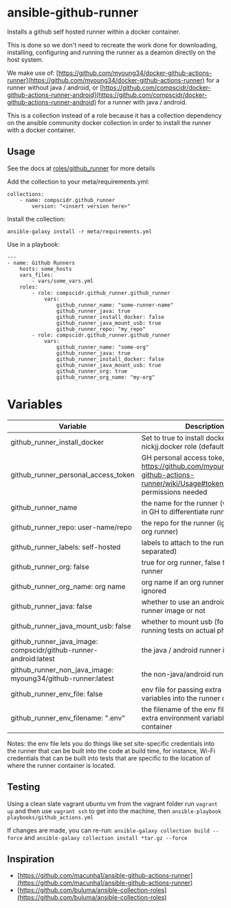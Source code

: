 # ansible-github-runner
Installs a github self hosted runner within a docker container.

This is done so we don't need to recreate the work done for
downloading, installing, configuring and running the runner
as a deamon directly on the host system.

We make use of: [https://github.com/myoung34/docker-github-actions-runner](https://github.com/myoung34/docker-github-actions-runner)
for a runner without java / android, or [https://github.com/compscidr/docker-github-actions-runner-android](https://github.com/compscidr/docker-github-actions-runner-android)
for a runner with java / android.

This is a collection instead of a role because it has a collection
dependency on the ansible community docker collection in order
to install the runner with a docker container.

## Usage
See the docs at [roles/github_runner](roles/github_runner) for more details

Add the collection to your meta/requirements.yml:
```
collections:
    - name: compscidr.github_runner
        version: "<insert version here>"
```

Install the collection:
```
ansible-galaxy install -r meta/requirements.yml
```

Use in a playbook:
```
---
- name: Github Runners
    hosts: some_hosts
    vars_files:
        - vars/some_vars.yml
    roles:
        - role: compscidr.github_runner.github_runner
            vars:
                github_runner_name: "some-runner-name"
                github_runner_java: true
                github_runner_install_docker: false
                github_runner_java_mount_usb: true
                github_runner_repo: "my_repo"
        - role: compscidr.github_runner.github_runner
            vars:
                github_runner_name: "some-org"
                github_runner_java: true
                github_runner_install_docker: false
                github_runner_java_mount_usb: true
                github_runner_org: true
                github_runner_org_name: "my-org"
```

# Variables
Variable                                | Description
--------------------------------------- | ------------------------------------------------------------------------------------------------------------------------------------------------------------------------------------------------------
github_runner_install_docker            | Set to true to install docker with the nickjj.docker role (defaults to true)
github_runner_personal_access_token     | GH personal access toke, see: https://github.com/myoung34/docker-github-actions-runner/wiki/Usage#token-scope for permissions needed
github_runner_name                      | the name for the runner (will show up in GH to differentiate runners)
github_runner_repo: user-name/repo      | the repo for the runner (ignored if an org runner)
github_runner_labels: self-hosted       | labels to attach to the runner (comma separated)
github_runner_org: false                | true for org runner, false for repo runner
github_runner_org_name: org name        | org name if an org runner, otherwise ignored
github_runner_java: false               | whether to use an android / java runner image or not
github_runner_java_mount_usb: false     | whether to mount usb (for instance if running tests on actual phones)
github_runner_java_image: compscidr/github-runner-android:latest | the java / android runner image
github_runner_non_java_image: myoung34/github-runner:latest | the non-java/android runner image
github_runner_env_file: false           | env file for passing extra environment variables into the runner container
github_runner_env_filename: ".env"      | the filename of the env file for passing extra environment variables into the container

Notes: the env file lets you do things like set site-specific credentials into the runner that can be built into the code
at build time, for instance, Wi-Fi credentials that can be built into tests that are specific to the location of
where the runner container is located.

## Testing
Using a clean slate vagrant ubuntu vm from the vagrant folder run `vagrant up` and then
use `vagrant ssh` to get into the machine, then `ansible-playbook playbooks/github_actions.yml`

If changes are made, you can re-run: `ansible-galaxy collection build --force` and
`ansible-galaxy collection install *tar.gz --force`

## Inspiration
* [https://github.com/macunha1/ansible-github-actions-runner](https://github.com/macunha1/ansible-github-actions-runner)
* [https://github.com/buluma/ansible-collection-roles](https://github.com/buluma/ansible-collection-roles)